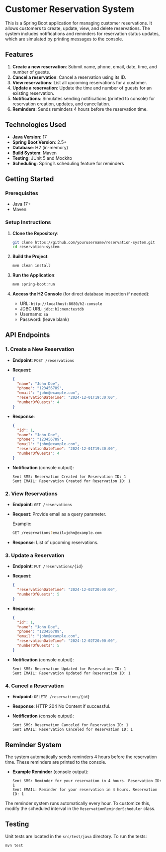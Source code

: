 
# Customer Reservation System

This is a Spring Boot application for managing customer reservations. It allows customers to create, update, view, and delete reservations. The system includes notifications and reminders for reservation status updates, which are simulated by printing messages to the console.

## Features

1. **Create a new reservation**: Submit name, phone, email, date, time, and number of guests.
2. **Cancel a reservation**: Cancel a reservation using its ID.
3. **View reservations**: List all upcoming reservations for a customer.
4. **Update a reservation**: Update the time and number of guests for an existing reservation.
5. **Notifications**: Simulates sending notifications (printed to console) for reservation creation, updates, and cancellation.
6. **Reminders**: Sends reminders 4 hours before the reservation time.

## Technologies Used

- **Java Version**: 17
- **Spring Boot Version**: 2.5+
- **Database**: H2 (in-memory)
- **Build System**: Maven
- **Testing**: JUnit 5 and Mockito
- **Scheduling**: Spring’s scheduling feature for reminders

## Getting Started

### Prerequisites

- Java 17+
- Maven

### Setup Instructions

1. **Clone the Repository**:

   ```bash
   git clone https://github.com/yourusername/reservation-system.git
   cd reservation-system
   ```

2. **Build the Project**:

   ```bash
   mvn clean install
   ```

3. **Run the Application**:

   ```bash
   mvn spring-boot:run
   ```

4. **Access the H2 Console** (for direct database inspection if needed):

   - URL: `http://localhost:8080/h2-console`
   - JDBC URL: `jdbc:h2:mem:testdb`
   - Username: `sa`
   - Password: (leave blank)

## API Endpoints

### 1. Create a New Reservation

- **Endpoint**: `POST /reservations`
- **Request**:

   ```json
   {
     "name": "John Doe",
     "phone": "123456789",
     "email": "john@example.com",
     "reservationDateTime": "2024-12-01T19:30:00",
     "numberOfGuests": 4
   }
   ```

- **Response**:

   ```json
   {
     "id": 1,
     "name": "John Doe",
     "phone": "123456789",
     "email": "john@example.com",
     "reservationDateTime": "2024-12-01T19:30:00",
     "numberOfGuests": 4
   }
   ```

- **Notification** (console output):

   ```
   Sent SMS: Reservation Created for Reservation ID: 1
   Sent EMAIL: Reservation Created for Reservation ID: 1
   ```

### 2. View Reservations

- **Endpoint**: `GET /reservations`
- **Request**: Provide email as a query parameter.

   Example:
   ```bash
   GET /reservations?email=john@example.com
   ```

- **Response**: List of upcoming reservations.

### 3. Update a Reservation

- **Endpoint**: `PUT /reservations/{id}`
- **Request**:

   ```json
   {
     "reservationDateTime": "2024-12-02T20:00:00",
     "numberOfGuests": 5
   }
   ```

- **Response**:

   ```json
   {
     "id": 1,
     "name": "John Doe",
     "phone": "123456789",
     "email": "john@example.com",
     "reservationDateTime": "2024-12-02T20:00:00",
     "numberOfGuests": 5
   }
   ```

- **Notification** (console output):

   ```
   Sent SMS: Reservation Updated for Reservation ID: 1
   Sent EMAIL: Reservation Updated for Reservation ID: 1
   ```

### 4. Cancel a Reservation

- **Endpoint**: `DELETE /reservations/{id}`
- **Response**: HTTP 204 No Content if successful.

- **Notification** (console output):

   ```
   Sent SMS: Reservation Canceled for Reservation ID: 1
   Sent EMAIL: Reservation Canceled for Reservation ID: 1
   ```

## Reminder System

The system automatically sends reminders 4 hours before the reservation time. These reminders are printed to the console.

- **Example Reminder** (console output):

   ```
   Sent SMS: Reminder for your reservation in 4 hours. Reservation ID: 1
   Sent EMAIL: Reminder for your reservation in 4 hours. Reservation ID: 1
   ```

The reminder system runs automatically every hour. To customize this, modify the scheduled interval in the `ReservationReminderScheduler` class.

## Testing

Unit tests are located in the `src/test/java` directory. To run the tests:

```bash
mvn test
```
